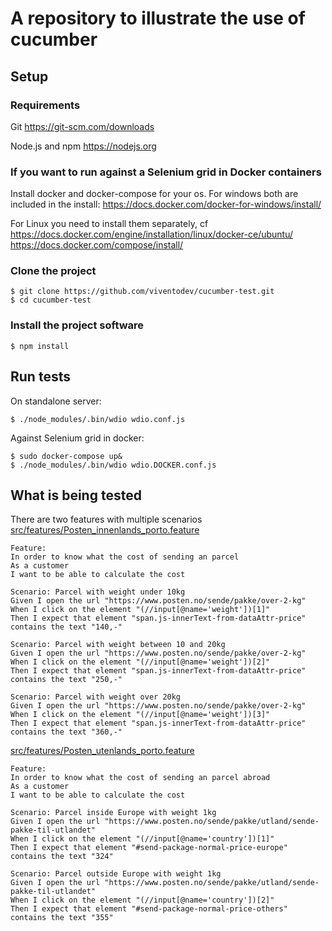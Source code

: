 # A repository to illustrate the use of cucumber

## Setup

### Requirements
Git
https://git-scm.com/downloads

Node.js and npm
https://nodejs.org
### If you want to run against a Selenium grid in Docker containers
Install docker and docker-compose for your os.
For windows both are included in the install:
https://docs.docker.com/docker-for-windows/install/

For Linux you need to install them separately, cf
https://docs.docker.com/engine/installation/linux/docker-ce/ubuntu/
https://docs.docker.com/compose/install/
### Clone the project
```
$ git clone https://github.com/viventodev/cucumber-test.git
$ cd cucumber-test
```
### Install the project software
```
$ npm install
```
## Run tests
On standalone server:
```
$ ./node_modules/.bin/wdio wdio.conf.js
```
Against Selenium grid in docker:
```
$ sudo docker-compose up&
$ ./node_modules/.bin/wdio wdio.DOCKER.conf.js
```

## What is being tested
There are two features with multiple scenarios
[src/features/Posten_innenlands_porto.feature](src/features/Posten_innenlands_porto.feature)
``` gherkin
Feature:
In order to know what the cost of sending an parcel
As a customer
I want to be able to calculate the cost

Scenario: Parcel with weight under 10kg
Given I open the url "https://www.posten.no/sende/pakke/over-2-kg"
When I click on the element "(//input[@name='weight'])[1]"
Then I expect that element "span.js-innerText-from-dataAttr-price" contains the text "140,-"

Scenario: Parcel with weight between 10 and 20kg
Given I open the url "https://www.posten.no/sende/pakke/over-2-kg"
When I click on the element "(//input[@name='weight'])[2]"
Then I expect that element "span.js-innerText-from-dataAttr-price" contains the text "250,-"

Scenario: Parcel with weight over 20kg
Given I open the url "https://www.posten.no/sende/pakke/over-2-kg"
When I click on the element "(//input[@name='weight'])[3]"
Then I expect that element "span.js-innerText-from-dataAttr-price" contains the text "360,-"
```
[src/features/Posten_utenlands_porto.feature](src/features/Posten_utenlands_porto.feature)
```gherkin
Feature:
In order to know what the cost of sending an parcel abroad
As a customer
I want to be able to calculate the cost

Scenario: Parcel inside Europe with weight 1kg
Given I open the url "https://www.posten.no/sende/pakke/utland/sende-pakke-til-utlandet"
When I click on the element "(//input[@name='country'])[1]"
Then I expect that element "#send-package-normal-price-europe" contains the text "324"

Scenario: Parcel outside Europe with weight 1kg
Given I open the url "https://www.posten.no/sende/pakke/utland/sende-pakke-til-utlandet"
When I click on the element "(//input[@name='country'])[2]"
Then I expect that element "#send-package-normal-price-others" contains the text "355"
```

